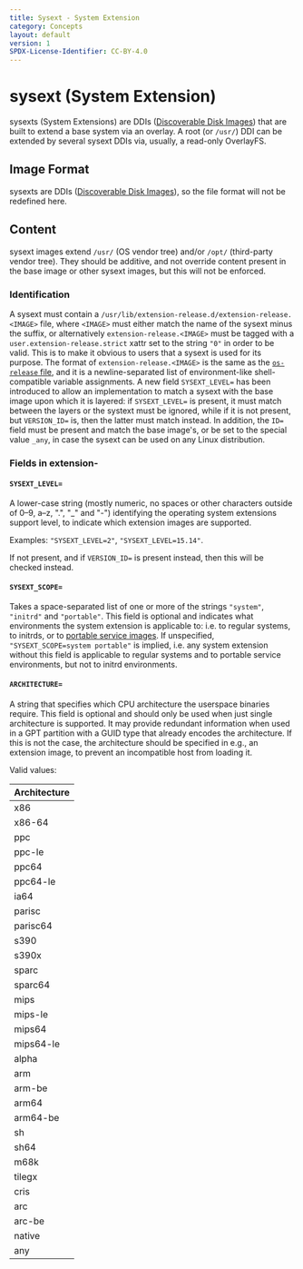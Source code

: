 ```yaml
---
title: Sysext - System Extension
category: Concepts
layout: default
version: 1
SPDX-License-Identifier: CC-BY-4.0
---
```

# sysext (System Extension)
sysexts (System Extensions) are DDIs ([Discoverable Disk Images](discoverable_disk_image.md)) that are
built to extend a base system via an overlay. A root (or `/usr/`) DDI can be extended by several sysext
DDIs via, usually, a read-only OverlayFS.

## Image Format
sysexts are DDIs ([Discoverable Disk Images](discoverable_disk_image.md)), so the file format will not be
redefined here.

## Content
sysext images extend `/usr/` (OS vendor tree) and/or `/opt/` (third-party vendor tree). They should be
additive, and not override content present in the base image or other sysext images, but this will not be
enforced.

### Identification
A sysext must contain a `/usr/lib/extension-release.d/extension-release.<IMAGE>` file, where `<IMAGE>`
must either match the name of the sysext minus the suffix, or alternatively `extension-release.<IMAGE>`
must be tagged with a `user.extension-release.strict` xattr set to the string `"0"` in order to be valid.
This is to make it obvious to users that a sysext is used for its purpose.
The format of `extension-release.<IMAGE>` is the same as the
[`os-release` file](https://www.freedesktop.org/software/systemd/man/os-release.html), and it is a
newline-separated list of environment-like shell-compatible variable assignments. A new field
`SYSEXT_LEVEL=` has been introduced to allow an implementation to match a sysext with the base image upon
which it is layered: if `SYSEXT_LEVEL=` is present, it must match between the layers or the systext must
be ignored, while if it is not present, but `VERSION_ID=` is, then the latter must match instead.
In addition, the `ID=` field must be present and match the base image's, or be set to the special value
`_any`, in case the sysext can be used on any Linux distribution.

### Fields in extension-
#### `SYSEXT_LEVEL=`
A lower-case string (mostly numeric, no spaces or other characters outside of 0–9, a–z, ".", "_" and
"-") identifying the operating system extensions support level, to indicate which extension images are
supported.

Examples: `"SYSEXT_LEVEL=2"`, `"SYSEXT_LEVEL=15.14"`.

If not present, and if `VERSION_ID=` is present instead, then this will be checked instead.

#### `SYSEXT_SCOPE=`
Takes a space-separated list of one or more of the strings `"system"`, `"initrd"` and `"portable"`. This field
is optional and indicates what environments the system extension is applicable to: i.e. to regular systems,
to initrds, or to [portable service images](https://systemd.io/PORTABLE_SERVICES/). If unspecified,
`"SYSEXT_SCOPE=system portable"` is implied, i.e. any system extension without this field is applicable to
regular systems and to portable service environments, but not to initrd environments.

#### `ARCHITECTURE=`
A string that specifies which CPU architecture the userspace binaries require. This field is optional
and should only be used when just single architecture is supported. It may provide redundant
information when used in a GPT partition with a GUID type that already encodes the architecture. If this
is not the case, the architecture should be specified in e.g., an extension image, to prevent an
incompatible host from loading it.

Valid values:

|Architecture|
|------------|
|x86|
|x86-64|
|ppc|
|ppc-le|
|ppc64|
|ppc64-le|
|ia64|
|parisc|
|parisc64|
|s390|
|s390x|
|sparc|
|sparc64|
|mips|
|mips-le|
|mips64|
|mips64-le|
|alpha|
|arm|
|arm-be|
|arm64|
|arm64-be|
|sh|
|sh64|
|m68k|
|tilegx|
|cris|
|arc|
|arc-be|
|native|
|any|
